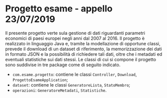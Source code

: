# Progetto esame - appello 23/07/2019
Il presente progetto verte sula gestione di dati riguardanti parametri economici di paesi europei negli anni dal 2007 al 2016.
Il progetto è realizzato in linguaggio Java e, tramite la modellazione di opportune classi, prevede il download di un dataset di riferimento, la memorizzazione dei dati in formato JSON e la possibilità di richiedere tali dati, oltre che i metadati ed eventuali statistiche sui dati stessi.
Le classi di cui si compone il progetto sono suddivise in tre package come di seguito indicato.

 - `com.esame.progetto`: contiene le classi `Controller`, `Download`, `ProgettoEsameApplication`;
 - `dataset`: contiene le classi `GeneratoreLista`, `StatoMembro`;
 - `operazioni`: `GeneratoreMetadati`, `Statistiche`.

<!--stackedit_data:
eyJoaXN0b3J5IjpbLTE3Njc5MDY1MTYsLTEwNzY5NDcxMjAsLT
k2NDM4MTkzMl19
-->